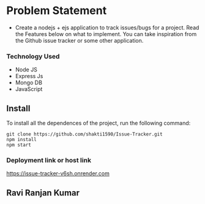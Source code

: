 # Problem Statement
 - Create a nodejs + ejs application to track issues/bugs for a project. Read the Features below on what to implement. You can take inspiration from the Github issue tracker or some other application.

### Technology Used
 - Node JS
 - Express Js
 - Mongo DB
 - JavaScript
 
 ## Install

To install all the dependences of the project, run the following command:

    git clone https://github.com/shakti1590/Issue-Tracker.git
    npm install
    npm start

 
### Deployment link  or host link
 https://issue-tracker-v6sh.onrender.com
 
 
## Ravi Ranjan Kumar
